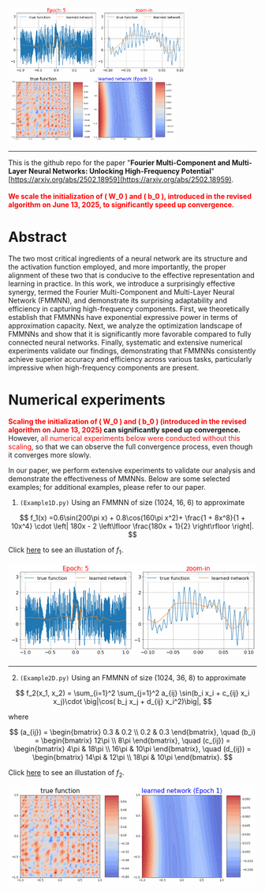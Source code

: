 <img src="./figures/LearningDynamics1D1.gif" alt="Learning Dynamics Eg 1D"  width="360" />  &nbsp;&nbsp;&nbsp; &emsp; &emsp;&emsp;&emsp; <img src="./figures/LearningDynamics2D1.gif" alt="Learning Dynamics Eg 2D"  width="340" />

***

This is the github repo for the paper "**Fourier Multi-Component and Multi-Layer Neural Networks: Unlocking High-Frequency Potential**"[https://arxiv.org/abs/2502.18959](https://arxiv.org/abs/2502.18959).
<br><br>
**<span style="color:red">We scale the initialization of \( W_0 \) and \( b_0 \), introduced in the revised algorithm on June 13, 2025, to significantly speed up convergence.</span>**


# Abstract

The two most critical ingredients of a neural network are its structure and the activation function employed, and more importantly, the proper alignment of these two that is conducive to the effective representation and learning in practice.
In this work, we introduce a surprisingly effective synergy, termed the Fourier Multi-Component and Multi-Layer Neural Network (FMMNN), and demonstrate its surprising adaptability and efficiency in capturing high-frequency components. 
First, we theoretically establish that FMMNNs have exponential expressive power in terms of approximation capacity.  Next, we analyze the optimization landscape of FMMNNs and show that it is significantly more favorable compared to fully connected neural networks. Finally, systematic and extensive numerical experiments validate our findings, demonstrating that FMMNNs consistently achieve superior accuracy and efficiency across various tasks, particularly impressive when high-frequency components are present.


# Numerical experiments
**<span style="color:red">Scaling the initialization of \( W_0 \) and \( b_0 \) (introduced in the revised algorithm on June 13, 2025)</span> can significantly speed up convergence.**  However, <span style="color:red">all numerical experiments below were conducted without this scaling</span>, so that we can observe the full convergence process, even though it converges more slowly.


In our paper, we perform extensive experiments to validate our analysis and demonstrate the effectiveness of MMNNs. Below are some selected examples; for additional examples, please refer to our paper.

1. `(Example1D.py)` Using an FMMNN of size (1024, 16, 6) to approximate

$$
f_1(x) =0.6\sin(200\pi x) + 0.8\cos(160\pi x^2)+ \frac{1 + 8x^8}{1 + 10x^4} \cdot \left| 180x - 2 \left\lfloor \frac{180x + 1}{2} \right\rfloor \right|.
$$

Click [here](https://shijunzhang.top/file/img/html/f1.html) to see an illustation of $f_1$.

<img src="./figures/LearningDynamics1D2.gif" alt="Learning Dynamics Eg 1D"  width="600" />

---

2. `(Example2D.py)` Using an FMMNN of size (1024, 36, 8) to approximate
   
$$
f_2(x_1, x_2) = \sum_{i=1}^2 \sum_{j=1}^2 a_{ij} \sin(b_i x_i +  c_{ij} x_i x_j)\cdot  \big|\cos( b_j x_j +  d_{ij} x_i^2)\big|,
$$


where  

$$
(a_{ij}) =
\begin{bmatrix} 
  0.3 & 0.2 \\ 
  0.2 & 0.3 
\end{bmatrix},
\quad
(b_i) =
\begin{bmatrix} 
  12\pi \\  
  8\pi 
\end{bmatrix},
\quad
(c_{ij}) =
\begin{bmatrix} 
  4\pi & 18\pi \\  
  16\pi & 10\pi 
\end{bmatrix},
\quad
(d_{ij}) =
\begin{bmatrix} 
  14\pi & 12\pi \\  
  18\pi & 10\pi 
\end{bmatrix}.
$$

Click [here](https://shijunzhang.top/file/img/html/f2.html) to see an illustation of $f_2$.


<img src="./figures/LearningDynamics2D2.gif" alt="Learning Dynamics Eg 2D"  width="600" />




